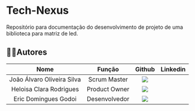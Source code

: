 # Tech-Nexus
Repositório para documentação do desenvolvimento de projeto de uma biblioteca para matriz de led.

## 👨‍💻**Autores** 

|      Nome      |    Função       |                            Github                             |                           Linkedin                           |
| :--------------: | :-----------: | :----------------------------------------------------------: | :----------------------------------------------------------: |
| João Álvaro Oliveira Silva | Scrum Master | <a href="https://github.com/JoaoAlv4ro"><img src="https://img.shields.io/badge/GitHub-100000?style=for-the-badge&logo=github&logoColor=white"></a> | <a href=""></a> |
| Heloisa Clara Rodrigues | Product Owner | <a href="https://github.com/HeloisaCR"><img src="https://img.shields.io/badge/GitHub-100000?style=for-the-badge&logo=github&logoColor=white"></a> | <a href=""></a> |
| Eric Domingues Godoi | Desenvolvedor | <a href="https://github.com/EricGodoi"><img src="https://img.shields.io/badge/GitHub-100000?style=for-the-badge&logo=github&logoColor=white"></a> | <a href=""></a> |
